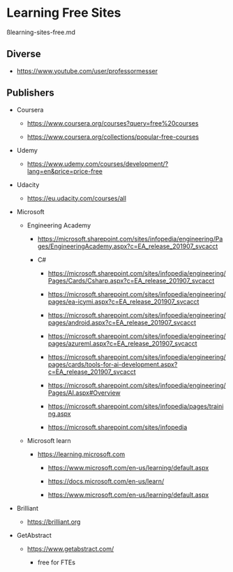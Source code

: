 # Learning Free Sites

ßlearning-sites-free.md

## Diverse

*   https://www.youtube.com/user/professormesser

## Publishers

*   Coursera

    *   https://www.coursera.org/courses?query=free%20courses

    *   https://www.coursera.org/collections/popular-free-courses
    
    
*   Udemy

    *   https://www.udemy.com/courses/development/?lang=en&price=price-free

*   Udacity

    *   https://eu.udacity.com/courses/all

*   Microsoft

    *   Engineering Academy
    
        *   https://microsoft.sharepoint.com/sites/infopedia/engineering/Pages/EngineeringAcademy.aspx?c=EA_release_201907_svcacct

        *   C#

            *   https://microsoft.sharepoint.com/sites/infopedia/engineering/Pages/Cards/Csharp.aspx?c=EA_release_201907_svcacct

            *   https://microsoft.sharepoint.com/sites/infopedia/engineering/pages/ea-icymi.aspx?c=EA_release_201907_svcacct

            *   https://microsoft.sharepoint.com/sites/infopedia/engineering/pages/android.aspx?c=EA_release_201907_svcacct

            *   https://microsoft.sharepoint.com/sites/infopedia/engineering/pages/azureml.aspx?c=EA_release_201907_svcacct

            *   https://microsoft.sharepoint.com/sites/infopedia/engineering/pages/cards/tools-for-ai-development.aspx?c=EA_release_201907_svcacct

            *   https://microsoft.sharepoint.com/sites/infopedia/engineering/Pages/AI.aspx#Overview

            *   https://microsoft.sharepoint.com/sites/infopedia/pages/training.aspx

            *   https://microsoft.sharepoint.com/sites/infopedia
            
    *   Microsoft learn
    
        *   https://learning.microsoft.com

            *   https://www.microsoft.com/en-us/learning/default.aspx

            *   https://docs.microsoft.com/en-us/learn/

            *   https://www.microsoft.com/en-us/learning/default.aspx

*   Brilliant

    *   https://brilliant.org

*   GetAbstract

    *   https://www.getabstract.com/

        *   free for FTEs